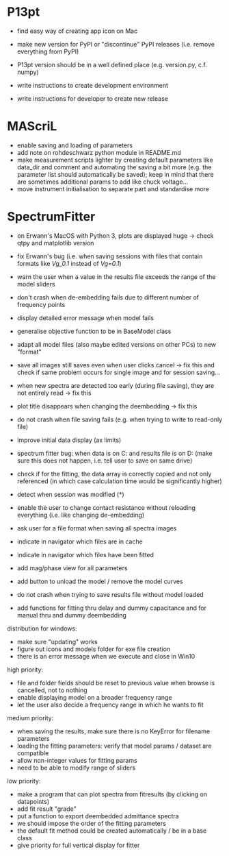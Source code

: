 P13pt
=====

- find easy way of creating app icon on Mac

- make new version for PyPI or "discontinue" PyPI releases (i.e. remove everything from PyPI)
- P13pt version should be in a well defined place (e.g. version.py, c.f. numpy)
- write instructions to create development environment
- write instructions for developer to create new release

MAScriL
=======

- enable saving and loading of parameters
- add note on rohdeschwarz python module in README.md
- make measurement scripts lighter by creating default parameters like data_dir and comment and automating the saving a bit more (e.g. the parameter list should automatically be saved); keep in mind that there are sometimes additional params to add like chuck voltage... 
- move instrument initialisation to separate part and standardise more

SpectrumFitter
==============

- on Erwann's MacOS with Python 3, plots are displayed huge -> check qtpy and matplotlib version

- fix Erwann's bug (i.e. when saving sessions with files that contain formats like _Vg_0.1_ instead of _Vg=0.1_)
- warn the user when a value in the results file exceeds the range of the model sliders
- don't crash when de-embedding fails due to different number of frequency points
- display detailed error message when model fails
- generalise objective function to be in BaseModel class
- adapt all model files (also maybe edited versions on other PCs) to new "format"
- save all images still saves even when user clicks cancel -> fix this and check if same problem occurs for single
  image and for session saving...
- when new spectra are detected too early (during file saving), they are not entirely read -> fix this
- plot title disappears when changing the deembedding -> fix this
- do not crash when file saving fails (e.g. when trying to write to read-only file)
- improve initial data display (ax limits)
- spectrum fitter bug: when data is on C: and results file is on D: (make sure this does not happen, i.e. tell user to
  save on same drive)
- check if for the fitting, the data array is correctly copied and not only referenced (in which case calculation time
  would be significantly higher)
- detect when session was modified (*)
- enable the user to change contact resistance without reloading everything (i.e. like changing de-embedding)
- ask user for a file format when saving all spectra images
- indicate in navigator which files are in cache
- indicate in navigator which files have been fitted
- add mag/phase view for all parameters
- add button to unload the model / remove the model curves
- do not crash when trying to save results file without model loaded
- add functions for fitting thru delay and dummy capacitance and for manual thru and dummy deembedding

distribution for windows:
- make sure "updating" works
- figure out icons and models folder for exe file creation
- there is an error message when we execute and close in Win10

high priority:
- file and folder fields should be reset to previous value when browse is cancelled, not to nothing
- enable displaying model on a broader frequency range
- let the user also decide a frequency range in which he wants to fit

medium priority:
- when saving the results, make sure there is no KeyError for filename parameters
- loading the fitting parameters: verify that model params / dataset are compatible
- allow non-integer values for fitting params
- need to be able to modify range of sliders

low priority:
- make a program that can plot spectra from fitresults (by clicking on datapoints)
- add fit result "grade"
- put a function to export deembedded admittance spectra
- we should impose the order of the fitting parameters
- the default fit method could be created automatically / be in a base class
- give priority for full vertical display for fitter
